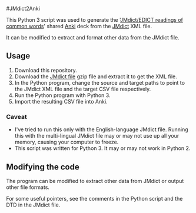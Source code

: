 #JMdict2Anki

This Python 3 script was used to generate the
'[JMdict/EDICT readings of common words](https://ankiweb.net/shared/info/1352308220)'
shared [Anki](http://ankisrs.net/) deck from the [JMdict](http://www.edrdg.org/jmdict/edict_doc.html)
XML file.

It can be modified to extract and format other data from the JMdict file.

## Usage

1. Download this repository.
2. Download the [JMdict file](http://www.edrdg.org/jmdict/edict_doc.html)
   gzip file and extract it to get the XML file.
3. In the Python program, change the source and target paths to point to the
   JMdict XML file and the target CSV file respectively.
4. Run the Python program with Python 3.
5. Import the resulting CSV file into Anki.

### Caveat

* I've tried to run this only with the English-language JMdict file. Running this
  with the multi-lingual JMdict file may or may not use up all your memory,
  causing your computer to freeze.
* This script was written for Python 3. It may or may not work in Python 2.

## Modifying the code

The program can be modified to extract other data from JMdict or output other file
formats.

For some useful pointers, see the comments in the Python script and the DTD in
the JMdict file.
